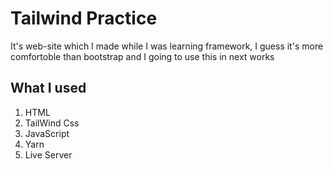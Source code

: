 # Tailwind Practice
 
It's web-site which I made while I was learning framework, I guess it's more comfortoble than bootstrap and I going to use this in next works

## What I used
1. HTML
2. TailWind Css
3. JavaScript
4. Yarn
5. Live Server
